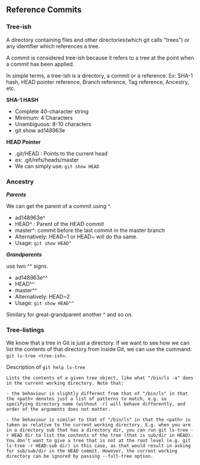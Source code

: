 ## Reference Commits

### Tree-ish

A directory containing files and other directories(which git calls "trees") or any identifier which references a tree.

A commit is considered tree-ish because it refers to a tree at the point when a commit has been applied.

In simple terms, a tree-ish is  a directory, a commit or a reference. Ex: SHA-1 hash, HEAD pointer reference, Branch reference, Tag reference, Ancestry, etc.

**SHA-1 HASH**
- Complete 40-character string
- Minimum: 4 Characters 
- Unambiguous: 8-10 characters
- git show ad148963e

**HEAD Pointer**
- .git/HEAD : Points to the current head
- ex: .git/refs/heads/master
- We can simply use: `git show HEAD `

### Ancestry

***Parents***

We can get the parent of a commit using ^.

- ad148963e^
- HEAD^ : Parent of the HEAD commit
- master^: commit before the last commit in the master branch
- Alternatively: HEAD~1 or HEAD~ will do tha same.
- Usage: `git show HEAD^`

***Grandparents***

use two ^^ signs.

- ad148963e^^
- HEAD^^
- master^^
- Alternatively: HEAD~2
- Usage: `git show HEAD^^`

Similary for great-grandparent another ^ and so on.

### Tree-listings

We know that a tree in Git is just a directory. If we want to see how we can list the contents of that directory from inside Git, we can use the command: `git ls-tree <tree-ish>`. 

Description of `git help ls-tree`

```
Lists the contents of a given tree object, like what "/bin/ls -a" does in the current working directory. Note that:

- the behaviour is slightly different from that of "/bin/ls" in that the <path> denotes just a list of patterns to match, e.g. so specifying directory name (without -r) will behave differently, and order of the arguments does not matter.

- the behaviour is similar to that of "/bin/ls" in that the <path> is taken as relative to the current working directory. E.g. when you are in a directory sub that has a directory dir, you can run git ls-tree -r HEAD dir to list the contents of the tree (that is sub/dir in HEAD). You don’t want to give a tree that is not at the root level (e.g. git ls-tree -r HEAD:sub dir) in this case, as that would result in asking for sub/sub/dir in the HEAD commit. However, the current working directory can be ignored by passing --full-tree option.
```

